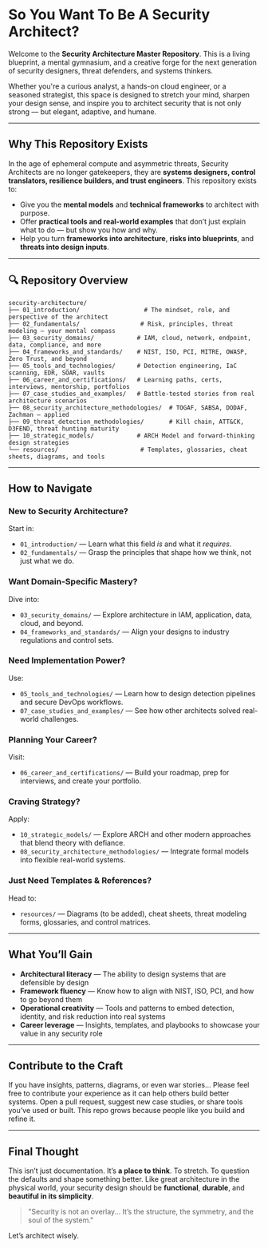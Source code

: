 # So You Want To Be A Security Architect?

Welcome to the **Security Architecture Master Repository**. This is a living blueprint, a mental gymnasium, and a creative forge for the next generation of security designers, threat defenders, and systems thinkers.

Whether you're a curious analyst, a hands-on cloud engineer, or a seasoned strategist, this space is designed to stretch your mind, sharpen your design sense, and inspire you to architect security that is not only strong — but elegant, adaptive, and humane.

---

## Why This Repository Exists

In the age of ephemeral compute and asymmetric threats, Security Architects are no longer gatekeepers, they are **systems designers, control translators, resilience builders, and trust engineers**. This repository exists to:

- Give you the **mental models** and **technical frameworks** to architect with purpose.
- Offer **practical tools and real-world examples** that don’t just explain what to do — but show you how and why.
- Help you turn **frameworks into architecture**, **risks into blueprints**, and **threats into design inputs**.

---

## 🔍 Repository Overview

```
security-architecture/
├── 01_introduction/                  # The mindset, role, and perspective of the architect
├── 02_fundamentals/                 # Risk, principles, threat modeling — your mental compass
├── 03_security_domains/            # IAM, cloud, network, endpoint, data, compliance, and more
├── 04_frameworks_and_standards/    # NIST, ISO, PCI, MITRE, OWASP, Zero Trust, and beyond
├── 05_tools_and_technologies/      # Detection engineering, IaC scanning, EDR, SOAR, vaults
├── 06_career_and_certifications/   # Learning paths, certs, interviews, mentorship, portfolios
├── 07_case_studies_and_examples/   # Battle-tested stories from real architecture scenarios
├── 08_security_architecture_methodologies/  # TOGAF, SABSA, DODAF, Zachman — applied
├── 09_threat_detection_methodologies/       # Kill chain, ATT&CK, D3FEND, threat hunting maturity
├── 10_strategic_models/            # ARCH Model and forward-thinking design strategies
└── resources/                       # Templates, glossaries, cheat sheets, diagrams, and tools
```

---

## How to Navigate

### New to Security Architecture?
Start in:
- `01_introduction/` — Learn what this field *is* and what it *requires*.
- `02_fundamentals/` — Grasp the principles that shape how we think, not just what we do.

### Want Domain-Specific Mastery?
Dive into:
- `03_security_domains/` — Explore architecture in IAM, application, data, cloud, and beyond.
- `04_frameworks_and_standards/` — Align your designs to industry regulations and control sets.

### Need Implementation Power?
Use:
- `05_tools_and_technologies/` — Learn how to design detection pipelines and secure DevOps workflows.
- `07_case_studies_and_examples/` — See how other architects solved real-world challenges.

### Planning Your Career?
Visit:
- `06_career_and_certifications/` — Build your roadmap, prep for interviews, and create your portfolio.

### Craving Strategy?
Apply:
- `10_strategic_models/` — Explore ARCH and other modern approaches that blend theory with defiance.
- `08_security_architecture_methodologies/` — Integrate formal models into flexible real-world systems.

### Just Need Templates & References?
Head to:
- `resources/` — Diagrams (to be added), cheat sheets, threat modeling forms, glossaries, and control matrices.

---

## What You’ll Gain
- **Architectural literacy** — The ability to design systems that are defensible by design
- **Framework fluency** — Know how to align with NIST, ISO, PCI, and how to go beyond them
- **Operational creativity** — Tools and patterns to embed detection, identity, and risk reduction into real systems
- **Career leverage** — Insights, templates, and playbooks to showcase your value in any security role

---

## Contribute to the Craft
If you have insights, patterns, diagrams, or even war stories... Please feel free to contribute your experience as it can help others build better systems. Open a pull request, suggest new case studies, or share tools you’ve used or built. This repo grows because people like you build and refine it.

---

## Final Thought
This isn’t just documentation. It’s **a place to think**. To stretch. To question the defaults and shape something better. Like great architecture in the physical world, your security design should be **functional**, **durable**, and **beautiful in its simplicity**.

> "Security is not an overlay... It’s the structure, the symmetry, and the soul of the system."

Let’s architect wisely.

